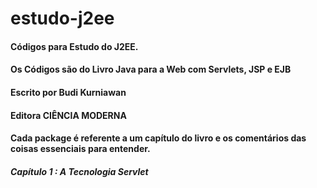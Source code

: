 # estudo-j2ee
<h4> Códigos para Estudo do J2EE. </h4>
<h4> Os Códigos são do Livro <b> Java para a Web com Servlets, JSP e EJB </b>  </h4>
<h4> Escrito por <b> Budi Kurniawan </b> </h4>
<h4> Editora <b> CIÊNCIA MODERNA </b> </h4>

<h4> Cada package é referente a um capítulo do livro e os comentários das coisas essenciais para entender. </h4>

<h5> <b> Capítulo 1 </b>: A Tecnologia Servlet </h5>
